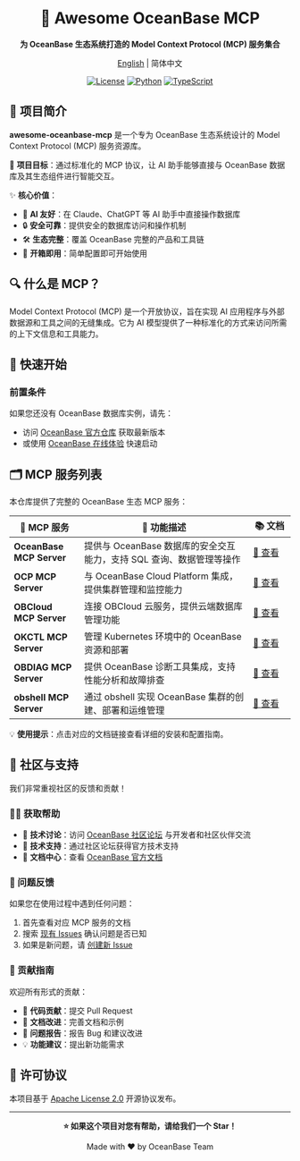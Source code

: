 <div align="center">

# 🌊 Awesome OceanBase MCP

**为 OceanBase 生态系统打造的 Model Context Protocol (MCP) 服务集合**

[English](README.md) | 简体中文

[![License](https://img.shields.io/badge/License-Apache%202.0-blue.svg)](LICENSE)
[![Python](https://img.shields.io/badge/Python-3.8+-green.svg)](https://python.org)
[![TypeScript](https://img.shields.io/badge/TypeScript-5.0+-blue.svg)](https://www.typescriptlang.org/)

</div>

## 📖 项目简介

**awesome-oceanbase-mcp** 是一个专为 OceanBase 生态系统设计的 Model Context Protocol (MCP) 服务资源库。

🎯 **项目目标**：通过标准化的 MCP 协议，让 AI 助手能够直接与 OceanBase 数据库及其生态组件进行智能交互。

✨ **核心价值**：
- 🤖 **AI 友好**：在 Claude、ChatGPT 等 AI 助手中直接操作数据库
- 🔒 **安全可靠**：提供安全的数据库访问和操作机制
- 🛠️ **生态完整**：覆盖 OceanBase 完整的产品和工具链
- 🚀 **开箱即用**：简单配置即可开始使用

## 🔍 什么是 MCP？

Model Context Protocol (MCP) 是一个开放协议，旨在实现 AI 应用程序与外部数据源和工具之间的无缝集成。它为 AI 模型提供了一种标准化的方式来访问所需的上下文信息和工具能力。

## 🚀 快速开始

### 前置条件

如果您还没有 OceanBase 数据库实例，请先：
- 访问 [OceanBase 官方仓库](https://github.com/oceanbase/oceanbase) 获取最新版本
- 或使用 [OceanBase 在线体验](https://www.oceanbase.com/free-trial) 快速启动

## 🗂️ MCP 服务列表

本仓库提供了完整的 OceanBase 生态 MCP 服务：

<table>
<thead>
<tr>
<th width="25%">🔧 MCP 服务</th>
<th width="60%">📝 功能描述</th>
<th width="15%">📚 文档</th>
</tr>
</thead>
<tbody>
<tr>
<td><strong>OceanBase MCP Server</strong></td>
<td>提供与 OceanBase 数据库的安全交互能力，支持 SQL 查询、数据管理等操作</td>
<td><a href="src/oceanbase_mcp_server/README_CN.md">📖 查看</a></td>
</tr>
<tr>
<td><strong>OCP MCP Server</strong></td>
<td>与 OceanBase Cloud Platform 集成，提供集群管理和监控能力</td>
<td><a href="doc/ocp_mcp_server_CN.md">📖 查看</a></td>
</tr>
<tr>
<td><strong>OBCloud MCP Server</strong></td>
<td>连接 OBCloud 云服务，提供云端数据库管理功能</td>
<td><a href="src/obcloud_mcp_server/README.md">📖 查看</a></td>
</tr>
<tr>
<td><strong>OKCTL MCP Server</strong></td>
<td>管理 Kubernetes 环境中的 OceanBase 资源和部署</td>
<td><a href="doc/okctl_mcp_server_CN.md">📖 查看</a></td>
</tr>
<tr>
<td><strong>OBDIAG MCP Server</strong></td>
<td>提供 OceanBase 诊断工具集成，支持性能分析和故障排查</td>
<td><a href="doc/obdiag_mcp_server_CN.md">📖 查看</a></td>
</tr>
<tr>
<td><strong>obshell MCP Server</strong></td>
<td>通过 obshell 实现 OceanBase 集群的创建、部署和运维管理</td>
<td><a href="doc/obshell_mcp_server_CN.md">📖 查看</a></td>
</tr>
</tbody>
</table>

💡 **使用提示**：点击对应的文档链接查看详细的安装和配置指南。

## 💬 社区与支持

我们非常重视社区的反馈和贡献！

### 🙋‍♀️ 获取帮助

- 💬 **技术讨论**：访问 [OceanBase 社区论坛](https://ask.oceanbase.com) 与开发者和社区伙伴交流
- 📧 **技术支持**：通过社区论坛获得官方技术支持
- 📖 **文档中心**：查看 [OceanBase 官方文档](https://www.oceanbase.com/docs)

### 🐛 问题反馈

如果您在使用过程中遇到任何问题：

1. 首先查看对应 MCP 服务的文档
2. 搜索 [现有 Issues](https://github.com/oceanbase/mcp-oceanbase/issues) 确认问题是否已知
3. 如果是新问题，请 [创建新 Issue](https://github.com/oceanbase/mcp-oceanbase/issues/new) 

### 🤝 贡献指南

欢迎所有形式的贡献：

- 🔧 **代码贡献**：提交 Pull Request
- 📝 **文档改进**：完善文档和示例
- 🐛 **问题报告**：报告 Bug 和建议改进
- 💡 **功能建议**：提出新功能需求

## 📄 许可协议

本项目基于 [Apache License 2.0](LICENSE) 开源协议发布。

---

<div align="center">

**⭐ 如果这个项目对您有帮助，请给我们一个 Star！**

Made with ❤️ by OceanBase Team

</div>
